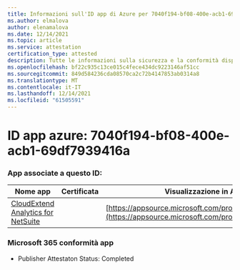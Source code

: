 ```yaml
---
title: Informazioni sull'ID app di Azure per 7040f194-bf08-400e-acb1-69df7939416a
ms.author: elmalova
author: elenamalova
ms.date: 12/14/2021
ms.topic: article
ms.service: attestation
certification_type: attested
description: Tutte le informazioni sulla sicurezza e la conformità disponibili per 7040f194-bf08-400e-acb1-69df7939416a.
ms.openlocfilehash: bf22c935c13ce015c4fece434dc9223146af51cc
ms.sourcegitcommit: 849d584236cda08570ca2c72b4147853ab0314a8
ms.translationtype: MT
ms.contentlocale: it-IT
ms.lasthandoff: 12/14/2021
ms.locfileid: "61505591"
---
```

# <a name="azure-app-id-7040f194-bf08-400e-acb1-69df7939416a"></a>ID app azure: 7040f194-bf08-400e-acb1-69df7939416a


### <a name="apps-associated-with-this-id"></a>App associate a questo ID:
| **Nome app** | **Certificata** | **Visualizzazione in AppSource** |
|--------------|---------------|-----------------------|
| [CloudExtend Analytics for NetSuite](https://docs.microsoft.com/microsoft-365-app-certification/forward/WA200002784) |  | [https://appsource.microsoft.com/product/office/WA200002784](https://appsource.microsoft.com/product/office/WA200002784) |

### <a name="microsoft-365-app-compliance-status"></a>Microsoft 365 conformità app
- Publisher Attestaton Status: Completed
